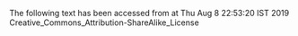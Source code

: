 The following text has been accessed from at Thu Aug 8 22:53:20 IST 2019
Creative_Commons_Attribution-ShareAlike_License
